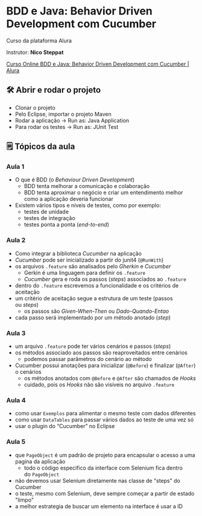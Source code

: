 # BDD e Java: Behavior Driven Development com Cucumber

Curso da plataforma Alura

Instrutor: **Nico Steppat**

[Curso Online BDD e Java: Behavior Driven Development com Cucumber | Alura](https://cursos.alura.com.br/course/bdd-cucumber-java)

## 🛠️ Abrir e rodar o projeto

- Clonar o projeto
- Pelo Eclipse, importar o projeto Maven
- Rodar a aplicação → Run as: Java Application
- Para rodar os testes → Run as: JUnit Test

## 🗒️ Tópicos da aula

### Aula 1

- O que é BDD (o *Behaviour Driven Development*)
    - BDD tenta melhorar a comunicação e colaboração
    - BDD tenta aproximar o negócio e criar um entendimento melhor como a aplicação deveria funcionar
- Existem vários tipos e níveis de testes, como por exemplo:
    - testes de unidade
    - testes de integração
    - testes ponta a ponta (*end-to-end*)

### Aula 2

- Como integrar a biblioteca *Cucumber* na aplicação
- *Cucumber* pode ser inicializado a partir do junit4 (`@RunWith`)
- os arquivos `.feature` são analisados pelo *Gherkin* e *Cucumber*
    - Gerkin é uma linguagem para definir os `.feature`
    - *Cucumber* gera e roda os passos (*steps*) associados ao `.feature`
- dentro do `.feature` escrevemos a funcionalidade e os critérios de aceitação
- um critério de aceitação segue a estrutura de um teste (passos ou *steps*)
    - os passos são *Given-When-Then* ou *Dado-Quando-Entao*
- cada passo será implementado por um método anotado (*step*)

### Aula 3

- um arquivo `.feature` pode ter vários cenários e passos (*steps*)
- os métodos associado aos passos são reaproveitados entre cenários
    - podemos passar parâmetros do cenário ao método
- Cucumber possui anotações para inicializar (`@Before`) e finalizar (`@After`) o cenários
    - os métodos anotados com `@Before` e `@After` são chamados de *Hooks*
    - cuidado, pois os *Hooks* não são visíveis no arquivo `.feature`

### Aula 4

- como usar `Exemplos` para alimentar o mesmo teste com dados diferentes
- como usar `DataTables` para passar vários dados ao teste de uma vez só
- usar o plugin do “Cucumber” no Eclipse

### Aula 5

- que `PageObject` é um padrão de projeto para encapsular o acesso a uma pagina da aplicação
    - todo o código especifico da interface com Selenium fica dentro do `PageObject`
- não devemos usar Selenium diretamente nas classe de "steps" do Cucumber
- o teste, mesmo com Selenium, deve sempre começar a partir de estado "limpo"
- a melhor estrategia de buscar um elemento na interface é usar a ID

